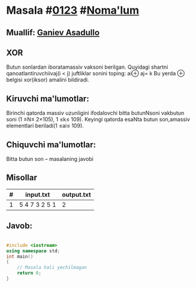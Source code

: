 
<h1>Masala #<a href="https://robocontest.uz/tasks/0123">0123</a> #<a href="https://robocontest.uz/tasks?category=1">Noma'lum</a></h1>
<h2> Muallif: <a href="https://robocontest.uz/profile/asadullo">Ganiev Asadullo</a></h2>
<h2>XOR</h2>
<p>Butun sonlardan iboratamassiv vaksoni berilgan. Quyidagi shartni qanoatlantiruvchiivaj(i < j) juftliklar sonini toping:
ai⊕ aj= k
Bu yerda ⊕ belgisi xor(iksor) amalini bildiradi.</p>
<h2>Kiruvchi ma'lumotlar:</h2>
<p>Birinchi qatorda massiv uzunligini ifodalovchi bitta butunNsoni vakbutun soni (1 ≤N≤ 2×105), 1 ≤k≤ 109). Keyingi qatorda esaNta butun son,amassiv elementlari beriladi(1 ≤ai≤ 109).</p>
<h2>Chiquvchi ma'lumotlar:</h2>
<p>Bitta butun son – masalaning javobi</p>
<h2>Misollar</h2>
<table>
    <thead>
        <tr>
            <th>#</th>
            <th>input.txt</th>
            <th>output.txt</th>
        </tr>
    </thead>
    <tbody>
            <tr>
                <td>1</td>
                <td>5 4
7 3 2 5 1</td>
                <td>2</td>
            </tr>
    </tbody>
    </table>
    
<h2>Javob:</h2>

######
```cpp
#include <iostream>
using namespace std;
int main()
{
    // Masala hali yechilmagan
    return 0;
}
```
